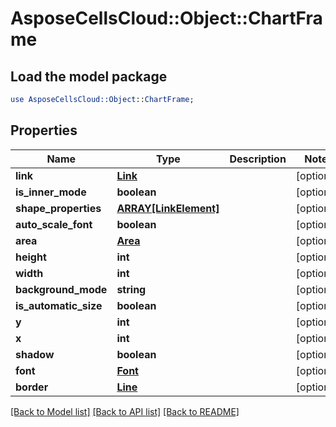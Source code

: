 # AsposeCellsCloud::Object::ChartFrame

## Load the model package
```perl
use AsposeCellsCloud::Object::ChartFrame;
```

## Properties
Name | Type | Description | Notes
------------ | ------------- | ------------- | -------------
**link** | [**Link**](Link.md) |  | [optional] 
**is_inner_mode** | **boolean** |  | [optional] 
**shape_properties** | [**ARRAY[LinkElement]**](LinkElement.md) |  | [optional] 
**auto_scale_font** | **boolean** |  | [optional] 
**area** | [**Area**](Area.md) |  | [optional] 
**height** | **int** |  | [optional] 
**width** | **int** |  | [optional] 
**background_mode** | **string** |  | [optional] 
**is_automatic_size** | **boolean** |  | [optional] 
**y** | **int** |  | [optional] 
**x** | **int** |  | [optional] 
**shadow** | **boolean** |  | [optional] 
**font** | [**Font**](Font.md) |  | [optional] 
**border** | [**Line**](Line.md) |  | [optional] 

[[Back to Model list]](../README.md#documentation-for-models) [[Back to API list]](../README.md#documentation-for-api-endpoints) [[Back to README]](../README.md)


